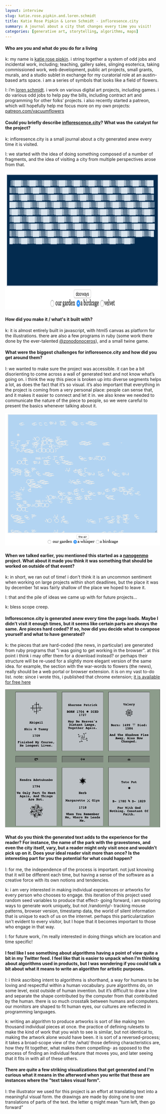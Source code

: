 ```yaml
---
layout: interview
slug: katie.rose.pipkin.and.loren.schmidt
title: Katie Rose Pipkin & Loren Schmidt - infloresence.city
summary: A journal about a city that changes every time you visit!
categories: [generative art, storytelling, algorithms, maps]
---
```


#### Who are you and what do you do for a living

k: my name is [katie rose pipkin](https://twitter.com/katierosepipkin). i string together a system of odd jobs and incidental work, including; teaching, gallery sales, slinging esoterica, taking commissioned work, web development, public art projects, small grants, murals, and a studio sublet in exchange for my curatorial role at an austin-based arts space. i am a series of symbols that looks like a field of flowers.

l: i’m [loren schmidt](https://twitter.com/lorenschmidt). i work on various digital art projects, including games. i do various odd jobs to help pay the bills, including contract art and programming for other folks’ projects. i also recently started a patreon, which will hopefully help me focus more on my own projects:
[patreon.com/vacuumflowers](patreon.com/vacuumflowers)

#### Could you briefly describe [inflorescence.city](http://inflorescence.city/)? What was the catalyst for the project?

k: infloresence.city is a small journal about a city generated anew every time it is visited.

l: we started with the idea of doing something composed of a number of fragments, and the idea of visiting a city from multiple perspectives arose from that.

<a href="/images/posts/inflorescence/inflorescence1.png"><img height="444" width="500" src="/images/posts/inflorescence/inflorescence1.png"></a>

#### How did you make it / what's it built with?

k: it is almost entirely built in javascript, with html5 canvas as platform for the illustrations. there are also a few programs in ruby (some work there done by the ever-talented [@zonodonoceros](https://twitter.com/zonodonoceros)), and a small twine game.

#### What were the biggest challenges for infloresence.city and how did you get around them?

l: we wanted to make sure the project was accessible. it can be a bit disorienting to come across a wall of generated text and not know what’s going on. i think the way this piece is broken up into diverse segments helps a lot, as does the fact that it’s so visual. it’s also important that everything in the project is coming from a very personal place: people can sense that, and it makes it easier to connect and let it in. we also knew we needed to communicate the nature of the piece to people, so we were careful to present the basics whenever talking about it.

<a href="/images/posts/inflorescence/inflorescence2.png"><img height="427" width="500" src="/images/posts/inflorescence/inflorescence2.png"></a>

#### When we talked earlier, you mentioned this started as a [nanogenmo](http://www.theverge.com/2014/11/25/7276157/nanogenmo-robot-author-novel) project. What about it made you think it was something that should be worked on outside of that event?

k: in short, we ran out of time! i don't think it is an uncommon sentiment when working on large projects within short deadlines, but the place it was by december 1st was fairly shallow of the place we hoped to leave it.

l: that and the pile of ideas we came up with for future projects...

k: bless scope creep.

#### Inflorescence.city is generated anew every time the page loads. Maybe I didn’t visit it enough times, but it seems like certain parts are always the same. Are pieces hard coded? If so, how did you decide what to compose yourself and what to have generated?

k: the pieces that are hard-coded (the news, in particular) are generated from ruby programs that "i was going to get working in the browser". at this point i think i may offer them for a download instead? or perhaps their structure will be re-used for a slightly more elegant version of the same idea. for example, the section with the war-words to flowers (the news), really should be a web portal or browser extension. it is on my vast to-do list.
note: since i wrote this, i published that chrome extension; [it is available for free here](https://chrome.google.com/webstore/detail/rose-colored-window/djlhhopgmokkhnljjlkclknddoododoc/)

<a href="/images/posts/inflorescence/inflorescence3.png"><img height="444" width="500" src="/images/posts/inflorescence/inflorescence3.png"></a>

#### What do you think the generated text adds to the experience for the reader? For instance, the name of the park with the gravestones, and even the city itself, vary, but a reader might only visit once and wouldn’t pick up on it. Does your ideal reader visit more than once? Is the interesting part for you the potential for what could happen?

l: for me, the independence of the process is important. not just knowing that it will be different each time, but having a sense of the software as a creative force with its own notions and tendencies.

k: i am very interested in making individual experiences or artworks for every person who chooses to engage. this iteration of this project used random seed variables to produce that effect- going forward, i am exploring ways to generate work uniquely, but not /randomly/- tracking mouse patterns, browser version, timestamp data, the world of silent information that is unique to each of us on the internet. perhaps this particularization isn’t evident to every visitor, but I hope that it becomes important to those who engage in that way.

l: for future work, i’m really interested in doing things which are location and time specific!

#### I feel like I see something about algorithms having a point of view quite a bit in my Twitter feed. I feel like that is easier to unpack when I’m thinking about algorithms used in products, but I was wondering if you could talk a bit about what it means to write an algorithm for artistic purposes.

l: i think ascribing intent to algorithms is shorthand, a way for humans to be loving and respectful within a human vocabulary. pure algorithms do, on some level, exist outside of human invention. but it’s difficult to draw a line and separate the shape contributed by the computer from that contributed by the human. there is so much crosstalk between humans and computers. our monitors are shaped to fit human eyes, our cultures are reflected in programming languages. 

k: writing an algorithm to produce artworks is sort of like making ten thousand individual pieces at once. the practice of defining rulesets to make the kind of work that you wish to see is similar, but not identical to, making the artwork alone would have been. it is sort of a reversed-process; it takes a broad-scope view of the /what/ those defining characteristics are, how they fit together, what makes them compelling- as opposed to the process of finding an individual feature that moves you, and later seeing that it fits in with all of these others.

#### There are quite a few striking visualizations that get generated and I'm curious what it means in the afterword when you write that these are instances where the "text takes visual form".

l: the illustrator we used for this project is an effort at translating text into a meaningful visual form. the drawings are made by doing one to one translations of parts of the text. the letter q might mean “turn left, then go forward”
